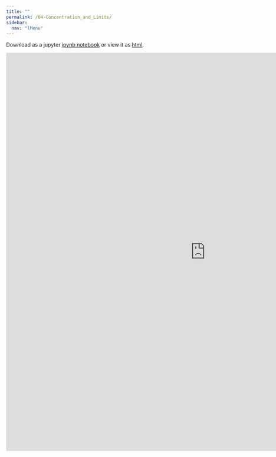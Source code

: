 ```yaml
---
title: ""
permalink: /04-Concentration_and_Limits/
sidebar:
  nav: "lMenu"
---
```


Download as a jupyter [ipynb notebook](https://datascience-intro.github.io/1MS041-2022/notebooks/04-Concentration_and_Limits.ipynb) or view it as [html](https://datascience-intro.github.io/1MS041-2022/notebooks/04-Concentration_and_Limits.html).

<iframe src="https://datascience-intro.github.io/1MS041-2022/notebooks/04-Concentration_and_Limits.html" width="1080" height="1080" frameborder="0"></iframe>

    